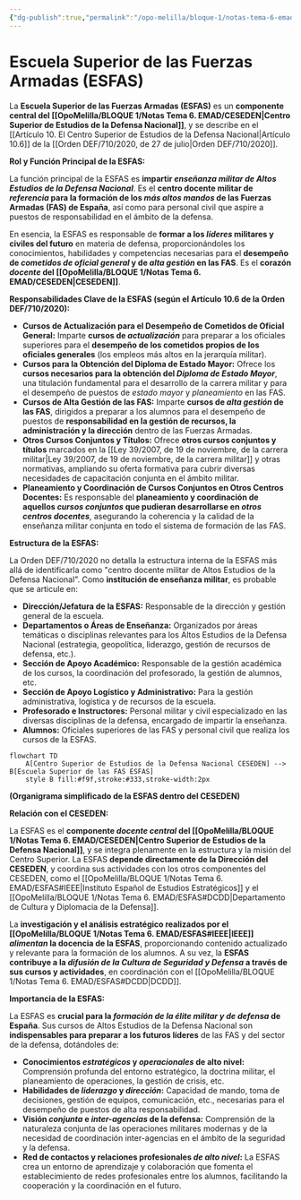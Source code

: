 ```yaml
---
{"dg-publish":true,"permalink":"/opo-melilla/bloque-1/notas-tema-6-emad/esfas/"}
---
```


# Escuela Superior de las Fuerzas Armadas (ESFAS)

La **Escuela Superior de las Fuerzas Armadas (ESFAS)** es un **componente central del [[OpoMelilla/BLOQUE 1/Notas Tema 6. EMAD/CESEDEN\|Centro Superior de Estudios de la Defensa Nacional]]**,  y se describe en el [[Artículo 10. El Centro Superior de Estudios de la Defensa Nacional\|Artículo 10.6]] de la [[Orden DEF/710/2020, de 27 de julio\|Orden DEF/710/2020]].

**Rol y Función Principal de la ESFAS:**

La función principal de la ESFAS es **impartir *enseñanza militar de Altos Estudios de la Defensa Nacional***.  Es el **centro docente militar de *referencia* para la formación de los *más altos mandos* de las Fuerzas Armadas (FAS) de España**,  así como para personal civil que aspire a puestos de responsabilidad en el ámbito de la defensa.

En esencia, la ESFAS es responsable de **formar a los *líderes* militares y civiles del futuro** en materia de defensa,  proporcionándoles los conocimientos, habilidades y competencias necesarias para el **desempeño de *cometidos de oficial general* y de *alta gestión* en las FAS**.  Es el **corazón *docente* del [[OpoMelilla/BLOQUE 1/Notas Tema 6. EMAD/CESEDEN\|CESEDEN]]**.

**Responsabilidades Clave de la ESFAS (según el Artículo 10.6 de la Orden DEF/710/2020):**

*   **Cursos de Actualización para el Desempeño de Cometidos de Oficial General:**  Imparte **cursos de *actualización*** para preparar a los oficiales superiores para el **desempeño de los cometidos propios de los oficiales generales** (los empleos más altos en la jerarquía militar).
*   **Cursos para la Obtención del Diploma de Estado Mayor:**  Ofrece los **cursos necesarios para la obtención del *Diploma de Estado Mayor***,  una titulación fundamental para el desarrollo de la carrera militar y para el desempeño de puestos de *estado mayor* y *planeamiento* en las FAS.
*   **Cursos de Alta Gestión de las FAS:**  Imparte **cursos de *alta gestión* de las FAS**,  dirigidos a preparar a los alumnos para el desempeño de puestos de **responsabilidad en la gestión de recursos, la administración y la dirección** dentro de las Fuerzas Armadas.
*   **Otros Cursos Conjuntos y Títulos:**  Ofrece **otros cursos conjuntos y títulos** marcados en la [[Ley 39/2007, de 19 de noviembre, de la carrera militar\|Ley 39/2007, de 19 de noviembre, de la carrera militar]] y otras normativas,  ampliando su oferta formativa para cubrir diversas necesidades de capacitación conjunta en el ámbito militar.
*   **Planeamiento y Coordinación de Cursos Conjuntos en Otros Centros Docentes:**  Es responsable del **planeamiento y coordinación de aquellos *cursos conjuntos* que pudieran desarrollarse en *otros centros docentes***,  asegurando la coherencia y la calidad de la enseñanza militar conjunta en todo el sistema de formación de las FAS.

**Estructura de la ESFAS:**

La Orden DEF/710/2020 no detalla la estructura interna de la ESFAS más allá de identificarla como "centro docente militar de Altos Estudios de la Defensa Nacional".  Como **institución de enseñanza militar**,  es probable que se articule en:

*   **Dirección/Jefatura de la ESFAS:**  Responsable de la dirección y gestión general de la escuela.
*   **Departamentos o Áreas de Enseñanza:**  Organizados por áreas temáticas o disciplinas relevantes para los Altos Estudios de la Defensa Nacional (estrategia, geopolítica, liderazgo, gestión de recursos de defensa, etc.).
*   **Sección de Apoyo Académico:**  Responsable de la gestión académica de los cursos, la coordinación del profesorado, la gestión de alumnos, etc.
*   **Sección de Apoyo Logístico y Administrativo:**  Para la gestión administrativa, logística y de recursos de la escuela.
*   **Profesorado e Instructores:**  Personal militar y civil especializado en las diversas disciplinas de la defensa, encargado de impartir la enseñanza.
*   **Alumnos:**  Oficiales superiores de las FAS y personal civil que realiza los cursos de la ESFAS.

```mermaid
flowchart TD
    A[Centro Superior de Estudios de la Defensa Nacional CESEDEN] --> B[Escuela Superior de las FAS ESFAS]
    style B fill:#f9f,stroke:#333,stroke-width:2px
```

**(Organigrama simplificado de la ESFAS dentro del CESEDEN)**

**Relación con el CESEDEN:**

La ESFAS es el **componente *docente central* del [[OpoMelilla/BLOQUE 1/Notas Tema 6. EMAD/CESEDEN\|Centro Superior de Estudios de la Defensa Nacional]]**,  y se integra plenamente en la estructura y la misión del Centro Superior.  La ESFAS **depende directamente de la Dirección del CESEDEN**,  y coordina sus actividades con los otros componentes del CESEDEN,  como el [[OpoMelilla/BLOQUE 1/Notas Tema 6. EMAD/ESFAS#IEEE\|Instituto Español de Estudios Estratégicos]]  y el [[OpoMelilla/BLOQUE 1/Notas Tema 6. EMAD/ESFAS#DCDD\|Departamento de Cultura y Diplomacia de la Defensa]].

La **investigación y el análisis estratégico realizados por el [[OpoMelilla/BLOQUE 1/Notas Tema 6. EMAD/ESFAS#IEEE\|IEEE]] *alimentan* la docencia de la ESFAS**,  proporcionando contenido actualizado y relevante para la formación de los alumnos.  A su vez,  la **ESFAS contribuye a la *difusión de la Cultura de Seguridad y Defensa* a través de sus cursos y actividades**,  en coordinación con el [[OpoMelilla/BLOQUE 1/Notas Tema 6. EMAD/ESFAS#DCDD\|DCDD]].

**Importancia de la ESFAS:**

La ESFAS es **crucial para la *formación de la élite militar y de defensa* de España**.  Sus cursos de Altos Estudios de la Defensa Nacional son **indispensables para preparar a los futuros líderes** de las FAS y del sector de la defensa,  dotándoles de:

*   **Conocimientos *estratégicos* y *operacionales* de alto nivel:**  Comprensión profunda del entorno estratégico, la doctrina militar, el planeamiento de operaciones, la gestión de crisis, etc.
*   **Habilidades de *liderazgo* y *dirección*:**  Capacidad de mando, toma de decisiones, gestión de equipos, comunicación, etc.,  necesarias para el desempeño de puestos de alta responsabilidad.
*   **Visión *conjunta* e *inter-agencias* de la defensa:**  Comprensión de la naturaleza conjunta de las operaciones militares modernas y de la necesidad de coordinación inter-agencias en el ámbito de la seguridad y la defensa.
*   **Red de contactos y relaciones profesionales *de alto nivel*:**  La ESFAS crea un entorno de aprendizaje y colaboración que fomenta el establecimiento de redes profesionales entre los alumnos,  facilitando la cooperación y la coordinación en el futuro.
